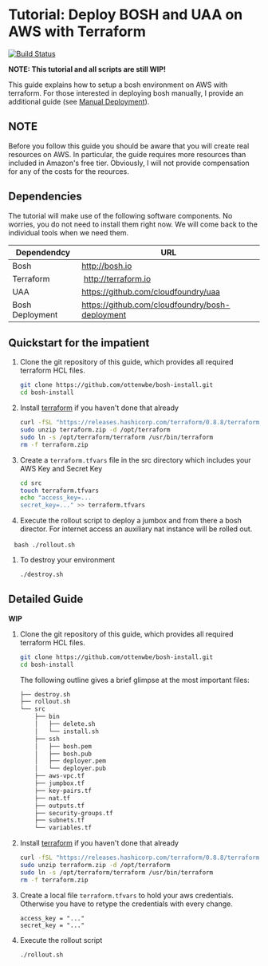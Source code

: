 # Tutorial: Deploy BOSH and UAA on AWS with Terraform #

[![Build Status](https://travis-ci.org/ottenwbe/bosh-install.svg?branch=master)](https://travis-ci.org/ottenwbe/bosh-install)

__NOTE: This tutorial and all scripts are still WIP!__

This guide explains how to setup a bosh environment on AWS with terraform.
For those interested in deploying bosh manually, I provide an additional guide (see [Manual Deployment](MANUAL.md)).

## NOTE ##

Before you follow this guide you should be aware that you will create real resources on AWS. 
In particular, the guide requires more resources than included in Amazon's free tier. 
Obviously, I will not provide compensation for any of the costs for the reources.  

## Dependencies ##
The tutorial will make use of the following software components. 
No worries, you do not need to install them right now.
We will come back to the individual tools when we need them.

| Dependendcy  | URL |
|---|---|
| Bosh  | http://bosh.io  |
| Terraform  |  http://terraform.io |
| UAA  |  https://github.com/cloudfoundry/uaa |   
| Bosh Deployment  | https://github.com/cloudfoundry/bosh-deployment  |


## Quickstart for the impatient ##

1. Clone the git repository of this guide, which provides all required terraform HCL files.
    
    ```bash
    git clone https://github.com/ottenwbe/bosh-install.git
    cd bosh-install
    ```

1. Install [terraform](https://www.terraform.io/intro/getting-started/install.html) if you haven't done that already

    ```bash
    curl -fSL "https://releases.hashicorp.com/terraform/0.8.8/terraform_0.8.8_linux_amd64.zip" -o terraform.zip
    sudo unzip terraform.zip -d /opt/terraform
    sudo ln -s /opt/terraform/terraform /usr/bin/terraform
    rm -f terraform.zip
    ```

1. Create a ```terraform.tfvars``` file in the src directory which includes your AWS Key and Secret Key 
   
    ```bash
    cd src
    touch terraform.tfvars
    echo "access_key=...
    secret_key=..." >> terraform.tfvars
    ```
    
1. Execute the rollout script to deploy a jumbox and from there a bosh director. For internet access an auxiliary nat instance will be rolled out. 
 
    ```bash
    ./rollout.sh
    ```

1. To destroy your environment 

    ```bash
    ./destroy.sh
    ```
    
## Detailed Guide ##

__WIP__

1. Clone the git repository of this guide, which provides all required terraform HCL files.
    
    ```bash
    git clone https://github.com/ottenwbe/bosh-install.git
    cd bosh-install
    ```
    
    The following outline gives a brief glimpse at the most important files:
    
    ```bash    
    ├── destroy.sh
    ├── rollout.sh
    └── src
        ├── bin
        │   ├── delete.sh
        │   └── install.sh
        ├── ssh
        │   ├── bosh.pem
        │   ├── bosh.pub
        │   ├── deployer.pem
        │   └── deployer.pub        
        ├── aws-vpc.tf        
        ├── jumpbox.tf
        ├── key-pairs.tf
        ├── nat.tf
        ├── outputs.tf
        ├── security-groups.tf
        ├── subnets.tf
        └── variables.tf       
    ```
    
1. Install [terraform](https://www.terraform.io/intro/getting-started/install.html) if you haven't done that already

    ```bash
    curl -fSL "https://releases.hashicorp.com/terraform/0.8.8/terraform_0.8.8_linux_amd64.zip" -o terraform.zip
    sudo unzip terraform.zip -d /opt/terraform
    sudo ln -s /opt/terraform/terraform /usr/bin/terraform
    rm -f terraform.zip
    ```

1. Create a local file ```terraform.tfvars``` to hold your aws credentials. Otherwise you have to retype the credentials with every change.
    ```
    access_key = "..."
    secret_key = "..."
    ```
1. Execute the rollout script 
    ```
    ./rollout.sh
    ```

